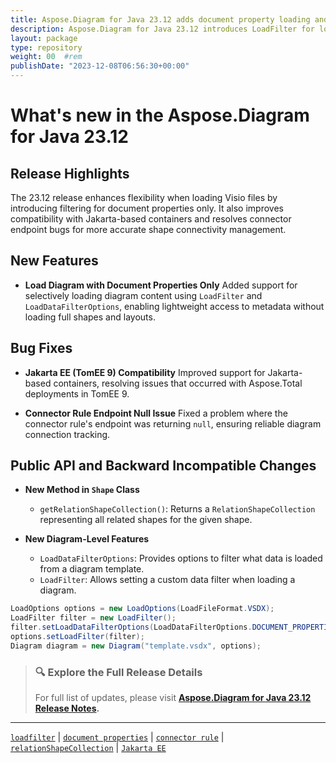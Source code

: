 ```yaml
---
title: Aspose.Diagram for Java 23.12 adds document property loading and connector fixes
description: Aspose.Diagram for Java 23.12 introduces LoadFilter for loading document properties only and fixes connector endpoint null issues.
layout: package
type: repository
weight: 00	#rem
publishDate: "2023-12-08T06:56:30+00:00"
---
```


# What's new in the Aspose.Diagram for Java 23.12

## Release Highlights

The 23.12 release enhances flexibility when loading Visio files by introducing filtering for document properties only. It also improves compatibility with Jakarta-based containers and resolves connector endpoint bugs for more accurate shape connectivity management.

## New Features

- **Load Diagram with Document Properties Only**
  Added support for selectively loading diagram content using `LoadFilter` and `LoadDataFilterOptions`, enabling lightweight access to metadata without loading full shapes and layouts.

## Bug Fixes

- **Jakarta EE (TomEE 9) Compatibility**
  Improved support for Jakarta-based containers, resolving issues that occurred with Aspose.Total deployments in TomEE 9.

- **Connector Rule Endpoint Null Issue**
  Fixed a problem where the connector rule's endpoint was returning `null`, ensuring reliable diagram connection tracking.

## Public API and Backward Incompatible Changes

- **New Method in `Shape` Class**
  - `getRelationShapeCollection()`: Returns a `RelationShapeCollection` representing all related shapes for the given shape.

- **New Diagram-Level Features**
  - `LoadDataFilterOptions`: Provides options to filter what data is loaded from a diagram template.
  - `LoadFilter`: Allows setting a custom data filter when loading a diagram.

```java
LoadOptions options = new LoadOptions(LoadFileFormat.VSDX);
LoadFilter filter = new LoadFilter();
filter.setLoadDataFilterOptions(LoadDataFilterOptions.DOCUMENT_PROPERTIES);
options.setLoadFilter(filter);
Diagram diagram = new Diagram("template.vsdx", options);
```

> ### 🔍 Explore the Full Release Details
>
> For full list of updates, please visit **[Aspose.Diagram for Java 23.12 Release Notes](https://releases.aspose.com/diagram/java/release-notes/2023/aspose-diagram-for-java-23-12-release-notes/).**

---

[`loadfilter`](https://search.aspose.com/q/loadfilter.html) | [`document properties`](https://search.aspose.com/q/document-properties.html) | [`connector rule`](https://search.aspose.com/q/connector-rule.html) | [`relationShapeCollection`](https://search.aspose.com/q/relationShapeCollection.html) | [`Jakarta EE`](https://search.aspose.com/q/jakarta-ee.html)
